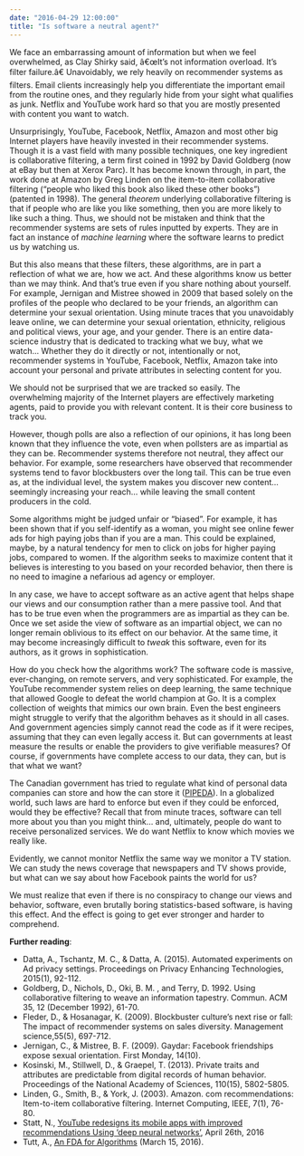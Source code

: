 ```yaml
---
date: "2016-04-29 12:00:00"
title: "Is software a neutral agent?"
---
```




We face an embarrassing amount of information but when we feel overwhelmed, as Clay Shirky said, â€œIt&rsquo;s not information overload. It&rsquo;s filter failure.â€ Unavoidably, we rely heavily on recommender systems as filters. Email clients increasingly help you differentiate the important email from the routine ones, and they regularly hide from your sight what qualifies as junk. Netflix and YouTube work hard so that you are mostly presented with content you want to watch.

Unsurprisingly, YouTube, Facebook, Netflix, Amazon and most other big Internet players have heavily invested in their recommender systems. Though it is a vast field with many possible techniques, one key ingredient is collaborative filtering, a term first coined in 1992 by David Goldberg (now at eBay but then at Xerox Parc). It has become known through, in part, the work done at Amazon by Greg Linden on the item-to-item collaborative filtering (&ldquo;people who liked this book also liked these other books&rdquo;) (patented in 1998). The general _theorem_ underlying collaborative filtering is that if people who are like you like something, then you are more likely to like such a thing. Thus, we should not be mistaken and think that the recommender systems are sets of rules inputted by experts. They are in fact an instance of <em>machine learning</em> where the software learns to predict us by watching us.

But this also means that these filters, these algorithms, are in part a reflection of what we are, how we act. And these algorithms know us better than we may think. And that&rsquo;s true even if you share nothing about yourself. For example, Jernigan and Mistree showed in 2009 that based solely on the profiles of the people who declared to be your friends, an algorithm can determine your sexual orientation. Using minute traces that you unavoidably leave online, we can determine your sexual orientation, ethnicity, religious and political views, your age, and your gender. There is an entire data-science industry that is dedicated to tracking what we buy, what we watch&hellip; Whether they do it directly or not, intentionally or not, recommender systems in YouTube, Facebook, Netflix, Amazon take into account your personal and private attributes in selecting content for you.

We should not be surprised that we are tracked so easily. The overwhelming majority of the Internet players are effectively marketing agents, paid to provide you with relevant content. It is their core business to track you.

However, though polls are also a reflection of our opinions, it has long been known that they influence the vote, even when pollsters are as impartial as they can be. Recommender systems therefore not neutral, they affect our behavior. For example, some researchers have observed that recommender systems tend to favor blockbusters over the long tail. This can be true even as, at the individual level, the system makes you discover new content&hellip; seemingly increasing your reach&hellip; while leaving the small content producers in the cold.

Some algorithms might be judged unfair or &ldquo;biased&rdquo;. For example, it has been shown that if you self-identify as a woman, you might see online fewer ads for high paying jobs than if you are a man. This could be explained, maybe, by a natural tendency for men to click on jobs for higher paying jobs, compared to women. If the algorithm seeks to maximize content that it believes is interesting to you based on your recorded behavior, then there is no need to imagine a nefarious ad agency or employer.

In any case, we have to accept software as an active agent that helps shape our views and our consumption rather than a mere passive tool. And that has to be true even when the programmers are as impartial as they can be. Once we set aside the view of software as an impartial object, we can no longer remain oblivious to its effect on our behavior. At the same time, it may become increasingly difficult to _tweak_ this software, even for its authors, as it grows in sophistication.

How do you check how the algorithms work? The software code is massive, ever-changing, on remote servers, and very sophisticated. For example, the YouTube recommender system relies on deep learning, the same technique that allowed Google to defeat the world champion at Go. It is a complex collection of weights that mimics our own brain. Even the best engineers might struggle to verify that the algorithm behaves as it should in all cases. And government agencies simply cannot read the code as if it were recipes, assuming that they can even legally access it. But can governments at least measure the results or enable the providers to give verifiable measures? Of course, if governments have complete access to our data, they can, but is that what we want?

The Canadian government has tried to regulate what kind of personal data companies can store and how the can store it ([PIPEDA](https://en.wikipedia.org/wiki/Personal_Information_Protection_and_Electronic_Documents_Act)). In a globalized world, such laws are hard to enforce but even if they could be enforced, would they be effective? Recall that from minute traces, software can tell more about you than you might think&hellip; and, ultimately, people do want to receive personalized services. We do want Netflix to know which movies we really like.

Evidently, we cannot monitor Netflix the same way we monitor a TV station. We can study the news coverage that newspapers and TV shows provide, but what can we say about how Facebook paints the world for us?

We must realize that even if there is no conspiracy to change our views and behavior, software, even brutally boring statistics-based software, is having this effect. And the effect is going to get ever stronger and harder to comprehend.

__Further reading__:

- Datta, A., Tschantz, M. C., &#038; Datta, A. (2015). Automated experiments on Ad privacy settings. Proceedings on Privacy Enhancing Technologies, 2015(1), 92-112.
- Goldberg, D., Nichols, D., Oki, B. M. , and Terry, D. 1992. Using collaborative filtering to weave an information tapestry. Commun. ACM 35, 12 (December 1992), 61-70. 
- Fleder, D., &#038; Hosanagar, K. (2009). Blockbuster culture&rsquo;s next rise or fall: The impact of recommender systems on sales diversity. Management science,55(5), 697-712.
- Jernigan, C., &#038; Mistree, B. F. (2009). Gaydar: Facebook friendships expose sexual orientation. First Monday, 14(10).
- Kosinski, M., Stillwell, D., &#038; Graepel, T. (2013). Private traits and attributes are predictable from digital records of human behavior. Proceedings of the National Academy of Sciences, 110(15), 5802-5805.
- Linden, G., Smith, B., &#038; York, J. (2003). Amazon. com recommendations: Item-to-item collaborative filtering. Internet Computing, IEEE, 7(1), 76-80.
- Statt, N., [YouTube redesigns its mobile apps with improved recommendations Using &lsquo;deep neural networks&rsquo;](http://www.theverge.com/2016/4/26/11511330/google-youtube-ios-android-app-redesign-ai), April 26th, 2016 
- Tutt, A., [An FDA for Algorithms](http://ssrn.com/abstract=2747994) (March 15, 2016). 

